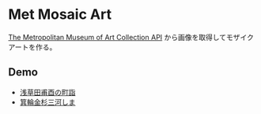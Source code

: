 # Met Mosaic Art

[The Metropolitan Museum of Art Collection API](https://metmuseum.github.io/) から画像を取得してモザイクアートを作る。

## Demo

- [浅草田甫酉の町詣](https://nekokame3.com/mosaic/torinomachi/)
- [箕輪金杉三河しま](https://nekokame3.com/mosaic/mikawashima/)
